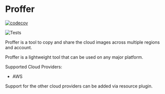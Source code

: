 # Proffer

[![codecov](https://codecov.io/gh/mohit-kumar-sharma/proffer/branch/master/graph/badge.svg?token=YFU0AS3HEJ)](https://codecov.io/gh/mohit-kumar-sharma/proffer)

![Tests](https://github.com/mohit-kumar-sharma/proffer/workflows/Tests/badge.svg)

Proffer is a tool to copy and share the cloud images across multiple regions and account.

Proffer is a lightweight tool that can be used on any major platform.

Supported Cloud Providers:

* AWS

Support for the other cloud providers can be added via resource plugin.

